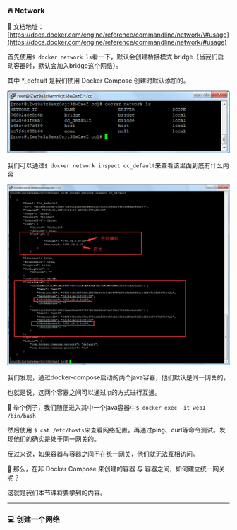 ### 🔥 Network

📘 文档地址：[https://docs.docker.com/engine/reference/commandline/network/\#usage](https://docs.docker.com/engine/reference/commandline/network/#usage)

首先使用`$ docker network ls`看一下，默认会创建桥接模式 bridge（当我们启动容器时，默认会加入bridge这个网络）。

其中 \*\_default 是我们使用 Docker Compose 创建时默认添加的。

![](/assets/阿萨德import.png)

我们可以通过`$ docker network inspect cc_default`来查看该里面到底有什么内容

![](/assets/az123asdasimport.png)

我们发现，通过docker-compose启动的两个java容器，他们默认是同一网关的，

也就是说，这两个容器之间可以通过ip的方式进行互通。

🔎 举个例子，我们随便进入其中一个java容器中`$ docker exec -it web1 /bin/bash`

然后使用 `$ cat /etc/hosts`来查看网络配置。再通过ping、curl等命令测试。发现他们的确实是处于同一网关的。

反过来说，如果容器与容器之间不在统一网关，他们就无法互相访问。

🍒  那么，在非 Docker Compose 来创建的容器 与 容器之间，如何建立统一网关呢？

这就是我们本节课将要学到的内容。

---

### 💻 创建一个网络



